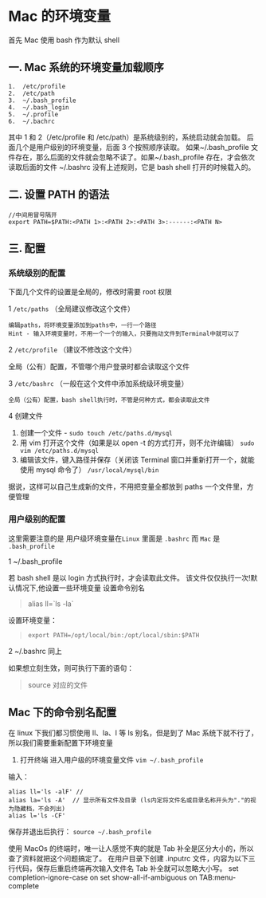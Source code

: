 # Mac 的环境变量

首先 Mac 使用 bash 作为默认 shell

## 一. Mac 系统的环境变量加载顺序

    1.  /etc/profile
    2.  /etc/path
    3.  ~/.bash_profile
    4.  ~/.bash_login
    5.  ~/.profile
    6.  ~/.bachrc

其中 1 和 2（/etc/profile 和 /etc/path）是系统级别的，系统启动就会加载。
后面几个是用户级别的环境变量，后面 3 个按照顺序读取。
如果~/.bash_profile 文件存在，那么后面的文件就会忽略不读了。如果~/.bash_profile 存在，才会依次读取后面的文件
~/.bashrc 没有上述规则，它是 bash shell 打开的时候载入的。

## 二. 设置 PATH 的语法

```
//中间用冒号隔开
export PATH=$PATH:<PATH 1>:<PATH 2>:<PATH 3>:------:<PATH N>
```

## 三. 配置

### 系统级别的配置

下面几个文件的设置是全局的，修改时需要 root 权限

1 `/etc/paths` （全局建议修改这个文件）

    编辑paths，将环境变量添加到paths中，一行一个路径
    Hint - 输入环境变量时，不用一个一个的输入，只要拖动文件到Terminal中就可以了

2 `/etc/profile` （建议不修改这个文件）

全局（公有）配置，不管哪个用户登录时都会读取这个文件

3 `/etc/bashrc` （一般在这个文件中添加系统级环境变量）

    全局（公有）配置，bash shell执行时，不管是何种方式，都会读取此文件

4 创建文件

1.  创建一个文件 -
    `sudo touch /etc/paths.d/mysql`
2.  用 vim 打开这个文件（如果是以 open -t 的方式打开，则不允许编辑）
    `sudo vim /etc/paths.d/mysql`
3.  编辑该文件，键入路径并保存（关闭该 Terminal 窗口并重新打开一个，就能使用 mysql 命令了）
    `/usr/local/mysql/bin`

据说，这样可以自己生成新的文件，不用把变量全都放到 paths 一个文件里，方便管理

### 用户级别的配置

这里需要注意的是 用户级环境变量在`Linux` 里面是 `.bashrc` 而 `Mac` 是 `.bash_profile`

1 ~/.bash_profile

若 bash shell 是以 login 方式执行时，才会读取此文件。
该文件仅仅执行一次!默认情况下,他设置一些环境变量
设置命令别名

> alias ll=\`ls -la`

设置环境变量：

> `export PATH=/opt/local/bin:/opt/local/sbin:$PATH`

2 ~/.bashrc 同上

如果想立刻生效，则可执行下面的语句：

> source 对应的文件

## Mac 下的命令别名配置

在 linux 下我们都习惯使用 ll、la、l 等 ls 别名，但是到了 Mac 系统下就不行了，所以我们需要重新配置下环境变量

1. 打开终端 进入用户级的环境变量文件
   `vim ~/.bash_profile`

输入：

```
alias ll='ls -alF' //
alias la='ls -A'  // 显示所有文件及目录 (ls内定将文件名或目录名称开头为"."的视为隐藏档，不会列出)
alias l='ls -CF'
```

保存并退出后执行：
`source ~/.bash_profile`

使用 MacOs 的终端时，唯一让人感觉不爽的就是 Tab 补全是区分大小的，所以查了资料就把这个问题搞定了。
在用户目录下创建 .inputrc 文件，内容为以下三行代码，保存后重启终端再次输入文件名 Tab 补全就可以忽略大小写。
set completion-ignore-case on
set show-all-if-ambiguous on
TAB:menu-complete
